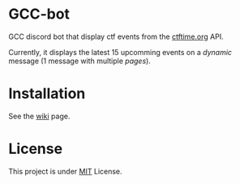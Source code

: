 # GCC-bot

GCC discord bot that display ctf events from the [ctftime.org](https://ctftime.org/event/list/upcoming) API.

Currently, it displays the latest 15 upcomming events on a *dynamic* message (1 message with multiple *pages*).

# Installation

See the [wiki](https://github.com/JeanS-github/GCC-bot/wiki) page.

# License

This project is under [MIT](LICENSE) License.
